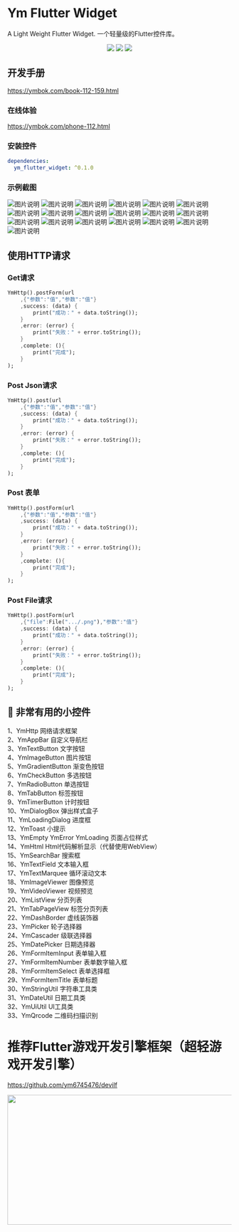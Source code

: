# Ym Flutter Widget
A Light Weight Flutter Widget.
一个轻量级的Flutter控件库。

<p align="center" >
    <img src="https://img.shields.io/badge/flutter-2.2.3-green" />
    <img src="https://img.shields.io/badge/ym flutter widget-0.1.0-orange" />
    <img src="https://img.shields.io/badge/dio-4.9.0-blue" />
</p>
  
## 开发手册

https://ymbok.com/book-112-159.html

### 在线体验

https://ymbok.com/phone-112.html

### 安装控件

```yaml
dependencies:
  ym_flutter_widget: ^0.1.0
```

### 示例截图

![图片说明](https://raw.githubusercontent.com/ym6745476/ym_flutter_widget/master/screenshot/1.png?z=1 "1.png")
![图片说明](https://raw.githubusercontent.com/ym6745476/ym_flutter_widget/master/screenshot/2.png?z=1 "2.png")
![图片说明](https://raw.githubusercontent.com/ym6745476/ym_flutter_widget/master/screenshot/3.png?z=1 "3.png")
![图片说明](https://raw.githubusercontent.com/ym6745476/ym_flutter_widget/master/screenshot/4.png?z=1 "4.png")
![图片说明](https://raw.githubusercontent.com/ym6745476/ym_flutter_widget/master/screenshot/5.png?z=1 "5.png")
![图片说明](https://raw.githubusercontent.com/ym6745476/ym_flutter_widget/master/screenshot/6.png?z=1 "6.png")
![图片说明](https://raw.githubusercontent.com/ym6745476/ym_flutter_widget/master/screenshot/7.png?z=1 "7.png")
![图片说明](https://raw.githubusercontent.com/ym6745476/ym_flutter_widget/master/screenshot/8.png?z=1 "8.png")
![图片说明](https://raw.githubusercontent.com/ym6745476/ym_flutter_widget/master/screenshot/9.png?z=1 "9.png")
![图片说明](https://raw.githubusercontent.com/ym6745476/ym_flutter_widget/master/screenshot/10.png?z=1 "10.png")
![图片说明](https://raw.githubusercontent.com/ym6745476/ym_flutter_widget/master/screenshot/11.png?z=1 "11.png")
![图片说明](https://raw.githubusercontent.com/ym6745476/ym_flutter_widget/master/screenshot/12.png?z=1 "12.png")
![图片说明](https://raw.githubusercontent.com/ym6745476/ym_flutter_widget/master/screenshot/13.png?z=1 "13.png")
![图片说明](https://raw.githubusercontent.com/ym6745476/ym_flutter_widget/master/screenshot/14.png?z=1 "14.png")
![图片说明](https://raw.githubusercontent.com/ym6745476/ym_flutter_widget/master/screenshot/15.png?z=1 "15.png")
![图片说明](https://raw.githubusercontent.com/ym6745476/ym_flutter_widget/master/screenshot/16.png?z=1 "16.png")
![图片说明](https://raw.githubusercontent.com/ym6745476/ym_flutter_widget/master/screenshot/17.png?z=1 "17.png")
![图片说明](https://raw.githubusercontent.com/ym6745476/ym_flutter_widget/master/screenshot/18.png?z=1 "18.png")
![图片说明](https://raw.githubusercontent.com/ym6745476/ym_flutter_widget/master/screenshot/19.png?z=1 "19.png")

## 使用HTTP请求  

### Get请求
```dart
YmHttp().postForm(url
	,{"参数":"值","参数":"值"}
	,success: (data) {
		print("成功：" + data.toString());
	}
	,error: (error) {
		print("失败：" + error.toString());
	}
	,complete: (){
		print("完成");
	}
);
```
### Post Json请求
```dart
YmHttp().post(url
	,{"参数":"值","参数":"值"}
	,success: (data) {
		print("成功：" + data.toString());
	}
	,error: (error) {
		print("失败：" + error.toString());
	}
	,complete: (){
		print("完成");
	}
);
```
### Post 表单
```dart
YmHttp().postForm(url
	,{"参数":"值","参数":"值"}
	,success: (data) {
		print("成功：" + data.toString());
	}
	,error: (error) {
		print("失败：" + error.toString());
	}
	,complete: (){
		print("完成");
	}
);
```
### Post File请求
```dart
YmHttp().postForm(url
	,{"file":File(".../.png"),"参数":"值"}
	,success: (data) {
		print("成功：" + data.toString());
	}
	,error: (error) {
		print("失败：" + error.toString());
	}
	,complete: (){
		print("完成");
	}
);
```
## 🎉  非常有用的小控件
1、YmHttp 网络请求框架   
2、YmAppBar 自定义导航栏  
3、YmTextButton 文字按钮  
4、YmImageButton 图片按钮  
5、YmGradientButton 渐变色按钮  
6、YmCheckButton 多选按钮  
7、YmRadioButton 单选按钮  
8、YmTabButton 标签按钮  
9、YmTimerButton 计时按钮  
10、YmDialogBox 弹出样式盒子  
11、YmLoadingDialog 进度框  
12、YmToast 小提示  
13、YmEmpty YmError YmLoading 页面占位样式  
14、YmHtml Html代码解析显示（代替使用WebView）  
15、YmSearchBar 搜索框  
16、YmTextField 文本输入框  
17、YmTextMarquee 循环滚动文本  
18、YmImageViewer 图像预览  
19、YmVideoViewer 视频预览  
20、YmListView 分页列表  
21、YmTabPageView 标签分页列表   
22、YmDashBorder 虚线装饰器   
23、YmPicker 轮子选择器  
24、YmCascader 级联选择器  
25、YmDatePicker 日期选择器  
26、YmFormItemInput 表单输入框  
27、YmFormItemNumber 表单数字输入框  
28、YmFormItemSelect 表单选择框  
29、YmFormItemTitle 表单标题  
30、YmStringUtil 字符串工具类  
31、YmDateUtil 日期工具类  
32、YmUiUtil UI工具类  
33、YmQrcode 二维码扫描识别  

# 推荐Flutter游戏开发引擎框架（超轻游戏开发引擎）
https://github.com/ym6745476/devilf  

<img src="https://raw.githubusercontent.com/ym6745476/devilf/master/screenshot/devilf.gif" width="600" height="292"/>